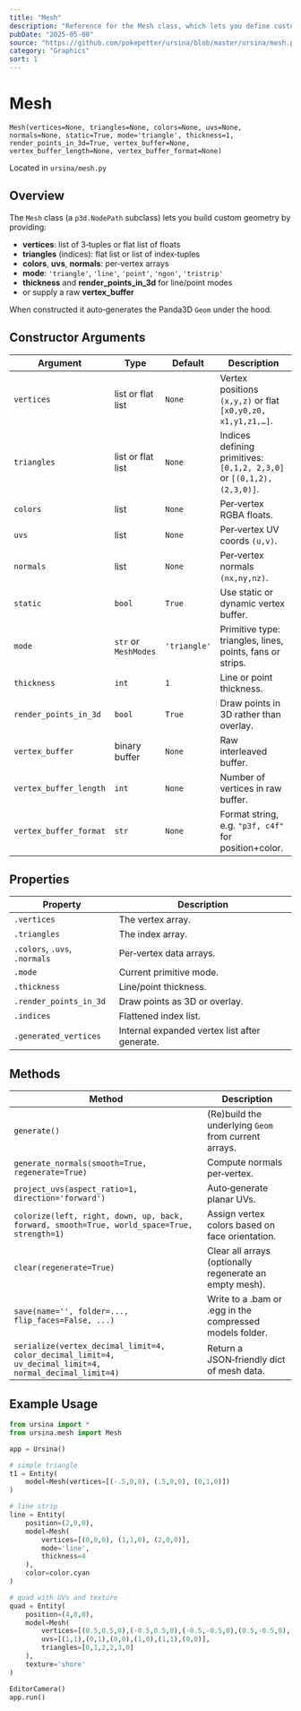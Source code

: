 ```yaml
---
title: "Mesh"
description: "Reference for the Mesh class, which lets you define custom geometry (triangles, lines, points) by specifying vertices, indices, colors, UVs and normals."
pubDate: "2025-05-08"
source: "https://github.com/pokepetter/ursina/blob/master/ursina/mesh.py"
category: "Graphics"
sort: 1
---
```


# Mesh

`Mesh(vertices=None, triangles=None, colors=None, uvs=None, normals=None, static=True, mode='triangle', thickness=1, render_points_in_3d=True, vertex_buffer=None, vertex_buffer_length=None, vertex_buffer_format=None)`

Located in `ursina/mesh.py`

## Overview

The `Mesh` class (a `p3d.NodePath` subclass) lets you build custom geometry by providing:

- **vertices**: list of 3‑tuples or flat list of floats  
- **triangles** (indices): flat list or list of index‑tuples  
- **colors**, **uvs**, **normals**: per‑vertex arrays  
- **mode**: `'triangle'`, `'line'`, `'point'`, `'ngon'`, `'tristrip'`  
- **thickness** and **render_points_in_3d** for line/point modes  
- or supply a raw **vertex_buffer**  

When constructed it auto‑generates the Panda3D `Geom` under the hood.

## Constructor Arguments

| Argument               | Type                   | Default      | Description                                                                  |
|------------------------|------------------------|--------------|------------------------------------------------------------------------------|
| `vertices`             | list or flat list      | `None`       | Vertex positions `(x,y,z)` or flat `[x0,y0,z0, x1,y1,z1,…]`.                  |
| `triangles`            | list or flat list      | `None`       | Indices defining primitives: `[0,1,2, 2,3,0]` or `[(0,1,2),(2,3,0)]`.         |
| `colors`               | list                   | `None`       | Per‑vertex RGBA floats.                                                      |
| `uvs`                  | list                   | `None`       | Per‑vertex UV coords `(u,v)`.                                                |
| `normals`              | list                   | `None`       | Per‑vertex normals `(nx,ny,nz)`.                                              |
| `static`               | `bool`                 | `True`       | Use static or dynamic vertex buffer.                                         |
| `mode`                 | `str` or `MeshModes`   | `'triangle'` | Primitive type: triangles, lines, points, fans or strips.                    |
| `thickness`            | `int`                  | `1`          | Line or point thickness.                                                     |
| `render_points_in_3d`  | `bool`                 | `True`       | Draw points in 3D rather than overlay.                                       |
| `vertex_buffer`        | binary buffer          | `None`       | Raw interleaved buffer.                                                      |
| `vertex_buffer_length` | `int`                  | `None`       | Number of vertices in raw buffer.                                            |
| `vertex_buffer_format` | `str`                  | `None`       | Format string, e.g. `"p3f, c4f"` for position+color.                         |

## Properties

| Property             | Description                                             |
|----------------------|---------------------------------------------------------|
| `.vertices`          | The vertex array.                                       |
| `.triangles`         | The index array.                                        |
| `.colors`, `.uvs`, `.normals` | Per‑vertex data arrays.                       |
| `.mode`              | Current primitive mode.                                 |
| `.thickness`         | Line/point thickness.                                   |
| `.render_points_in_3d` | Draw points as 3D or overlay.                         |
| `.indices`           | Flattened index list.                                   |
| `.generated_vertices`| Internal expanded vertex list after generate.           |

## Methods

| Method                                                                                     | Description                                                                                   |
|--------------------------------------------------------------------------------------------|-----------------------------------------------------------------------------------------------|
| `generate()`                                                                               | (Re)build the underlying `Geom` from current arrays.                                          |
| `generate_normals(smooth=True, regenerate=True)`                                           | Compute normals per‑vertex.                                                                   |
| `project_uvs(aspect_ratio=1, direction='forward')`                                          | Auto‑generate planar UVs.                                                                      |
| `colorize(left, right, down, up, back, forward, smooth=True, world_space=True, strength=1)` | Assign vertex colors based on face orientation.                                               |
| `clear(regenerate=True)`                                                                   | Clear all arrays (optionally regenerate an empty mesh).                                       |
| `save(name='', folder=..., flip_faces=False, ...)`                                         | Write to a .bam or .egg in the compressed models folder.                                      |
| `serialize(vertex_decimal_limit=4, color_decimal_limit=4, uv_decimal_limit=4, normal_decimal_limit=4)` | Return a JSON‑friendly dict of mesh data.                              |

## Example Usage

```python
from ursina import *
from ursina.mesh import Mesh

app = Ursina()

# simple triangle
t1 = Entity(
    model=Mesh(vertices=[(-.5,0,0), (.5,0,0), (0,1,0)])
)

# line strip
line = Entity(
    position=(2,0,0),
    model=Mesh(
        vertices=[(0,0,0), (1,1,0), (2,0,0)],
        mode='line',
        thickness=4
    ),
    color=color.cyan
)

# quad with UVs and texture
quad = Entity(
    position=(4,0,0),
    model=Mesh(
        vertices=[(0.5,0.5,0),(-0.5,0.5,0),(-0.5,-0.5,0),(0.5,-0.5,0),(0.5,0.5,0),(-0.5,-0.5,0)],
        uvs=[(1,1),(0,1),(0,0),(1,0),(1,1),(0,0)],
        triangles=[0,1,2,2,3,0]
    ),
    texture='shore'
)

EditorCamera()
app.run()
